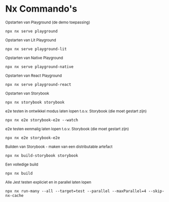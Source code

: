 # Nx Commando's

<sub>Opstarten van Playground (de demo toepassing)</sub>

```
npx nx serve playground
```

<sub>Opstarten van Lit Playground</sub>

```
npx nx serve playground-lit
```

<sub>Opstarten van Native Playground</sub>

```
npx nx serve playground-native
```

<sub>Opstarten van React Playground</sub>

```
npx nx serve playground-react
```

<sub>Opstarten van Storybook</sub>

```
npx nx storybook storybook
```

<sub>e2e testen in ontwikkel modus laten lopen t.o.v. Storybook (die moet gestart zijn)</sub>

```
npx nx e2e storybook-e2e --watch
```

<sub>e2e testen eenmalig laten lopen t.o.v. Storybook (die moet gestart zijn)</sub>

```
npx nx e2e storybook-e2e
```

<sub>Builden van Storybook - maken van een distributable artefact</sub>

```
npx nx build-storybook storybook
```

<sub>Een volledige build</sub>

```
npx nx build
```

<sub>Alle Jest testen expliciet en in parallel laten lopen</sub>

```
npx nx run-many --all --target=test --parallel --maxParallel=4 --skip-nx-cache
```
